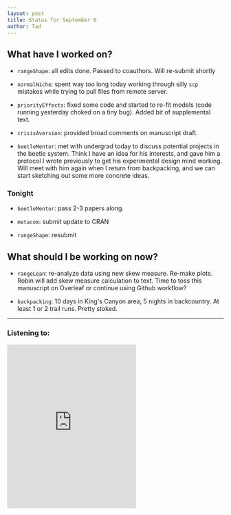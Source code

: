 ```yaml
---
layout: post 
title: Status for September 6 
author: Tad
---
```

 
## What have I worked on?
 
* `rangeShape`: all edits done. Passed to coauthors. Will re-submit shortly
  
* `normalNiche`: spent way too long today working through silly `scp` mistakes while trying to pull files from remote server. 

* `priorityEffects`: fixed some code and started to re-fit models (code running yesterday choked on a tiny bug). Added bit of supplemental text. 

* `crisisAversion`: provided broad comments on manuscript draft.

* `beetleMentor`: met with undergrad today to discuss potential projects in the beetle system. Think I have an idea for his interests, and gave him a protocol I wrote previously to get his experimental design mind working. Will meet with him again when I return from backpacking, and we can start sketching out some more concrete ideas.



### Tonight 

* `beetleMentor`: pass 2-3 papers along. 

* `metacom`: submit update to CRAN

* `rangeShape`: resubmit




## What should I be working on now? 

* `rangeLean`: re-analyze data using new skew measure. Re-make plots. Robin will add skew measure calculation to text. Time to toss this manuscript on Overleaf or continue using Github workflow?

* `backpacking`: 10 days in King's Canyon area, 5 nights in backcountry. At least 1 or 2 trail runs. Pretty stoked. 
 

 
 
--- 
 
### Listening to: 

<iframe src="https://embed.spotify.com/?uri=spotify%3Atrack%3A1X64RYtA1QvKag3SsVK0SK" width="300" height="380" frameborder="0" allowtransparency="true"></iframe>

<i class='fa fa-code' style='color:pink'></i> 
